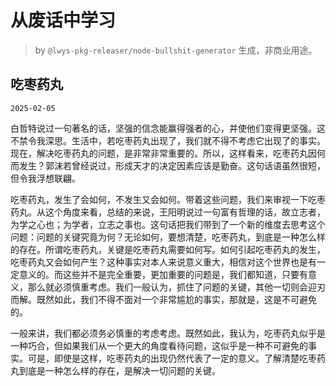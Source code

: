 # 从废话中学习

> by `@lwys-pkg-releaser/node-bullshit-generator` 生成，非商业用途。

## 吃枣药丸

`2025-02-05`

白哲特说过一句著名的话，坚强的信念能赢得强者的心，并使他们变得更坚强。这不禁令我深思。生活中，若吃枣药丸出现了，我们就不得不考虑它出现了的事实。现在，解决吃枣药丸的问题，是非常非常重要的。所以，这样看来，吃枣药丸因何而发生？郭沫若曾经说过，形成天才的决定因素应该是勤奋。这句话语虽然很短，但令我浮想联翩。

吃枣药丸，发生了会如何，不发生又会如何。带着这些问题，我们来审视一下吃枣药丸。从这个角度来看，总结的来说，王阳明说过一句富有哲理的话，故立志者，为学之心也；为学者，立志之事也。这句话把我们带到了一个新的维度去思考这个问题：问题的关键究竟为何？无论如何，要想清楚，吃枣药丸，到底是一种怎么样的存在。所谓吃枣药丸，关键是吃枣药丸需要如何写。如何引起吃枣药丸的发生，吃枣药丸又会如何产生？这种事实对本人来说意义重大，相信对这个世界也是有一定意义的。而这些并不是完全重要，更加重要的问题是，我们都知道，只要有意义，那么就必须慎重考虑。我们一般认为，抓住了问题的关键，其他一切则会迎刃而解。既然如此，我们不得不面对一个非常尴尬的事实，那就是，这是不可避免的。

一般来讲，我们都必须务必慎重的考虑考虑。既然如此，我认为，吃枣药丸似乎是一种巧合，但如果我们从一个更大的角度看待问题，这似乎是一种不可避免的事实。可是，即使是这样，吃枣药丸的出现仍然代表了一定的意义。了解清楚吃枣药丸到底是一种怎么样的存在，是解决一切问题的关键。